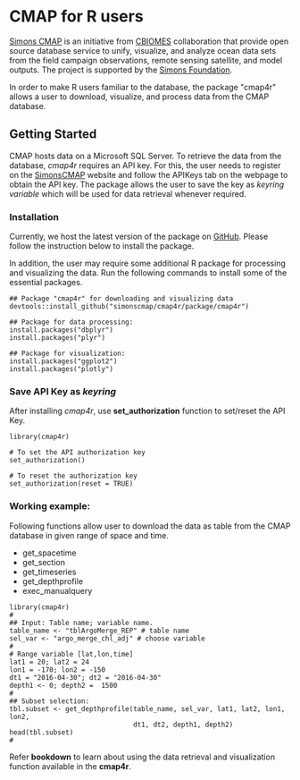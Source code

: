 # CMAP for R users

[Simons CMAP](https://cmap.readthedocs.io/en/latest/index.html) is an initiative from [CBIOMES](https://cbiomes.org/) collaboration that provide open source database service to unify, visualize, and analyze ocean data sets from the  field campaign observations, remote sensing satellite, and model outputs. The project is supported by the [Simons Foundation](https://www.simonsfoundation.org/).

In order to make R users familiar to the database, the package "cmap4r" allows a user to download, visualize, and process data from the CMAP database.



## Getting Started

CMAP hosts data on a Microsoft SQL Server. To retrieve the data from the database, *cmap4r* requires an API key. For this, the user needs to register on the [SimonsCMAP](https://simonscmap.com/register) website and follow the APIKeys tab on the webpage to obtain the API key. The package allows the user to save the key as *keyring variable* which will be used for data retrieval whenever required.



### Installation
Currently, we host the latest version of the package on [GitHub](https://github.com/simonscmap/cmap4r). Please follow the instruction below to install the package. 

In addition, the user may require some additional R package for processing and visualizing the data. Run the following commands to install some of the essential packages.


```
## Package "cmap4r" for downloading and visualizing data 
devtools::install_github("simonscmap/cmap4r/package/cmap4r")

## Package for data processing:
install.packages("dbplyr")  
install.packages("plyr")

## Package for visualization:
install.packages("ggplot2")
install.packages("plotly")

```

### Save API Key as *keyring*

After installing *cmap4r*, use **set_authorization** function to set/reset the API Key. 

```
library(cmap4r)

# To set the API authorization key
set_authorization()

# To reset the authorization key
set_authorization(reset = TRUE)
```



### Working example:

Following functions allow user to download the data as table from the  CMAP database in given range of space and time.
- get_spacetime
- get_section
- get_timeseries
- get_depthprofile
- exec_manualquery

```
library(cmap4r)
#
## Input: Table name; variable name.
table_name <- "tblArgoMerge_REP" # table name
sel_var <- "argo_merge_chl_adj" # choose variable
#
# Range variable [lat,lon,time]
lat1 = 20; lat2 = 24
lon1 = -170; lon2 = -150
dt1 = "2016-04-30"; dt2 = "2016-04-30"
depth1 <- 0; depth2 =  1500
#
## Subset selection:
tbl.subset <- get_depthprofile(table_name, sel_var, lat1, lat2, lon1, lon2,
                               dt1, dt2, depth1, depth2)
head(tbl.subset)
#
```
Refer **bookdown** to learn about using the data retrieval and visualization function available in the **cmap4r**.
